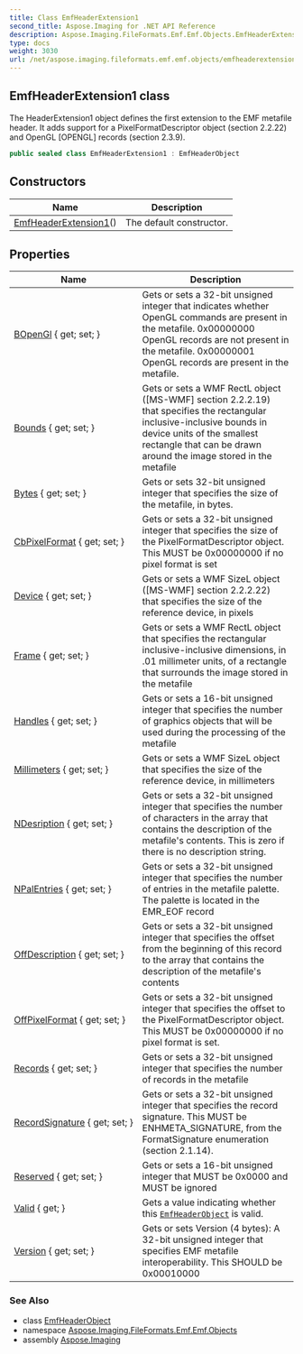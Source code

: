```yaml
---
title: Class EmfHeaderExtension1
second_title: Aspose.Imaging for .NET API Reference
description: Aspose.Imaging.FileFormats.Emf.Emf.Objects.EmfHeaderExtension1 class. The HeaderExtension1 object defines the first extension to the EMF metafile header. It adds support for a PixelFormatDescriptor object section 2.2.22 and OpenGL OPENGL records section 2.3.9
type: docs
weight: 3030
url: /net/aspose.imaging.fileformats.emf.emf.objects/emfheaderextension1/
---
```

## EmfHeaderExtension1 class

The HeaderExtension1 object defines the first extension to the EMF metafile header. It adds support for a PixelFormatDescriptor object (section 2.2.22) and OpenGL [OPENGL] records (section 2.3.9).

```csharp
public sealed class EmfHeaderExtension1 : EmfHeaderObject
```

## Constructors

| Name | Description |
| --- | --- |
| [EmfHeaderExtension1](emfheaderextension1/)() | The default constructor. |

## Properties

| Name | Description |
| --- | --- |
| [BOpenGl](../../aspose.imaging.fileformats.emf.emf.objects/emfheaderextension1/bopengl/) { get; set; } | Gets or sets a 32-bit unsigned integer that indicates whether OpenGL commands are present in the metafile. 0x00000000 OpenGL records are not present in the metafile. 0x00000001 OpenGL records are present in the metafile. |
| [Bounds](../../aspose.imaging.fileformats.emf.emf.objects/emfheaderobject/bounds/) { get; set; } | Gets or sets a WMF RectL object ([MS-WMF] section 2.2.2.19) that specifies the rectangular inclusive-inclusive bounds in device units of the smallest rectangle that can be drawn around the image stored in the metafile |
| [Bytes](../../aspose.imaging.fileformats.emf.emf.objects/emfheaderobject/bytes/) { get; set; } | Gets or sets 32-bit unsigned integer that specifies the size of the metafile, in bytes. |
| [CbPixelFormat](../../aspose.imaging.fileformats.emf.emf.objects/emfheaderextension1/cbpixelformat/) { get; set; } | Gets or sets a 32-bit unsigned integer that specifies the size of the PixelFormatDescriptor object. This MUST be 0x00000000 if no pixel format is set |
| [Device](../../aspose.imaging.fileformats.emf.emf.objects/emfheaderobject/device/) { get; set; } | Gets or sets a WMF SizeL object ([MS-WMF] section 2.2.2.22) that specifies the size of the reference device, in pixels |
| [Frame](../../aspose.imaging.fileformats.emf.emf.objects/emfheaderobject/frame/) { get; set; } | Gets or sets a WMF RectL object that specifies the rectangular inclusive-inclusive dimensions, in .01 millimeter units, of a rectangle that surrounds the image stored in the metafile |
| [Handles](../../aspose.imaging.fileformats.emf.emf.objects/emfheaderobject/handles/) { get; set; } | Gets or sets a 16-bit unsigned integer that specifies the number of graphics objects that will be used during the processing of the metafile |
| [Millimeters](../../aspose.imaging.fileformats.emf.emf.objects/emfheaderobject/millimeters/) { get; set; } | Gets or sets a WMF SizeL object that specifies the size of the reference device, in millimeters |
| [NDesription](../../aspose.imaging.fileformats.emf.emf.objects/emfheaderobject/ndesription/) { get; set; } | Gets or sets a 32-bit unsigned integer that specifies the number of characters in the array that contains the description of the metafile's contents. This is zero if there is no description string. |
| [NPalEntries](../../aspose.imaging.fileformats.emf.emf.objects/emfheaderobject/npalentries/) { get; set; } | Gets or sets a 32-bit unsigned integer that specifies the number of entries in the metafile palette. The palette is located in the EMR_EOF record |
| [OffDescription](../../aspose.imaging.fileformats.emf.emf.objects/emfheaderobject/offdescription/) { get; set; } | Gets or sets a 32-bit unsigned integer that specifies the offset from the beginning of this record to the array that contains the description of the metafile's contents |
| [OffPixelFormat](../../aspose.imaging.fileformats.emf.emf.objects/emfheaderextension1/offpixelformat/) { get; set; } | Gets or sets a 32-bit unsigned integer that specifies the offset to the PixelFormatDescriptor object. This MUST be 0x00000000 if no pixel format is set. |
| [Records](../../aspose.imaging.fileformats.emf.emf.objects/emfheaderobject/records/) { get; set; } | Gets or sets a 32-bit unsigned integer that specifies the number of records in the metafile |
| [RecordSignature](../../aspose.imaging.fileformats.emf.emf.objects/emfheaderobject/recordsignature/) { get; set; } | Gets or sets a 32-bit unsigned integer that specifies the record signature. This MUST be ENHMETA_SIGNATURE, from the FormatSignature enumeration (section 2.1.14). |
| [Reserved](../../aspose.imaging.fileformats.emf.emf.objects/emfheaderobject/reserved/) { get; set; } | Gets or sets a 16-bit unsigned integer that MUST be 0x0000 and MUST be ignored |
| [Valid](../../aspose.imaging.fileformats.emf.emf.objects/emfheaderobject/valid/) { get; } | Gets a value indicating whether this [`EmfHeaderObject`](../emfheaderobject/) is valid. |
| [Version](../../aspose.imaging.fileformats.emf.emf.objects/emfheaderobject/version/) { get; set; } | Gets or sets Version (4 bytes): A 32-bit unsigned integer that specifies EMF metafile interoperability. This SHOULD be 0x00010000 |

### See Also

* class [EmfHeaderObject](../emfheaderobject/)
* namespace [Aspose.Imaging.FileFormats.Emf.Emf.Objects](../../aspose.imaging.fileformats.emf.emf.objects/)
* assembly [Aspose.Imaging](../../)



